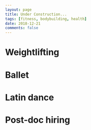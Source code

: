```yaml
---
layout: page
title: Under Construction...
tags: [fitness, bodybuilding, health]
date: 2018-12-21
comments: false
---
```


# Weightlifting

# Ballet

# Latin dance

# Post-doc hiring
